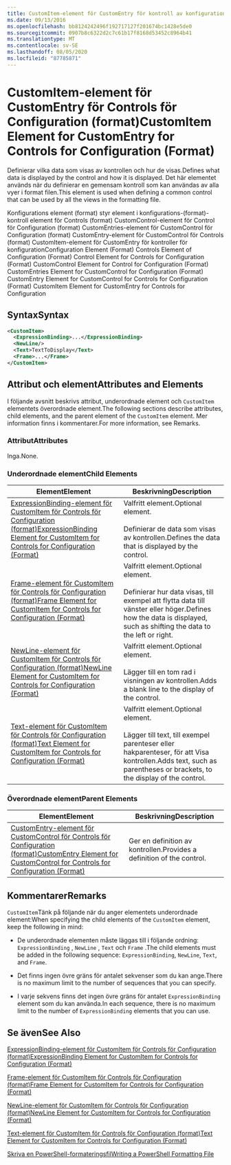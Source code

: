 ```yaml
---
title: CustomItem-element för CustomEntry för kontroll av konfiguration (format) | Microsoft Docs
ms.date: 09/13/2016
ms.openlocfilehash: bb8124242496f192717127f201674bc1428e5de0
ms.sourcegitcommit: 0907b8c6322d2c7c61b17f8168d53452c8964b41
ms.translationtype: MT
ms.contentlocale: sv-SE
ms.lasthandoff: 08/05/2020
ms.locfileid: "87785871"
---
```

# <a name="customitem-element-for-customentry-for-controls-for-configuration-format"></a><span data-ttu-id="bc2fa-102">CustomItem-element för CustomEntry för Controls för Configuration (format)</span><span class="sxs-lookup"><span data-stu-id="bc2fa-102">CustomItem Element for CustomEntry for Controls for Configuration (Format)</span></span>

<span data-ttu-id="bc2fa-103">Definierar vilka data som visas av kontrollen och hur de visas.</span><span class="sxs-lookup"><span data-stu-id="bc2fa-103">Defines what data is displayed by the control and how it is displayed.</span></span> <span data-ttu-id="bc2fa-104">Det här elementet används när du definierar en gemensam kontroll som kan användas av alla vyer i format filen.</span><span class="sxs-lookup"><span data-stu-id="bc2fa-104">This element is used when defining a common control that can be used by all the views in the formatting file.</span></span>

<span data-ttu-id="bc2fa-105">Konfigurations element (format) styr element i konfigurations-(format)-kontroll element för Controls (format) CustomControl-element för Control för Configuration (format) CustomEntries-element för CustomControl för Configuration (format) CustomEntry-element för CustomControl för Controls (format) CustomItem-element för CustomEntry för kontroller för konfiguration</span><span class="sxs-lookup"><span data-stu-id="bc2fa-105">Configuration Element (Format) Controls Element of Configuration (Format) Control Element for Controls for Configuration (Format) CustomControl Element for Control for Configuration (Format) CustomEntries Element for CustomControl for Configuration (Format) CustomEntry Element for CustomControl for Controls for Configuration (Format) CustomItem Element for CustomEntry for Controls for Configuration</span></span>

## <a name="syntax"></a><span data-ttu-id="bc2fa-106">Syntax</span><span class="sxs-lookup"><span data-stu-id="bc2fa-106">Syntax</span></span>

```xml
<CustomItem>
  <ExpressionBinding>...</ExpressionBinding>
  <NewLine/>
  <Text>TextToDisplay</Text>
  <Frame>...</Frame>
</CustomItem>
```

## <a name="attributes-and-elements"></a><span data-ttu-id="bc2fa-107">Attribut och element</span><span class="sxs-lookup"><span data-stu-id="bc2fa-107">Attributes and Elements</span></span>

<span data-ttu-id="bc2fa-108">I följande avsnitt beskrivs attribut, underordnade element och `CustomItem` elementets överordnade element.</span><span class="sxs-lookup"><span data-stu-id="bc2fa-108">The following sections describe attributes, child elements, and the parent element of the `CustomItem` element.</span></span> <span data-ttu-id="bc2fa-109">Mer information finns i kommentarer.</span><span class="sxs-lookup"><span data-stu-id="bc2fa-109">For more information, see Remarks.</span></span>

### <a name="attributes"></a><span data-ttu-id="bc2fa-110">Attribut</span><span class="sxs-lookup"><span data-stu-id="bc2fa-110">Attributes</span></span>

<span data-ttu-id="bc2fa-111">Inga.</span><span class="sxs-lookup"><span data-stu-id="bc2fa-111">None.</span></span>

### <a name="child-elements"></a><span data-ttu-id="bc2fa-112">Underordnade element</span><span class="sxs-lookup"><span data-stu-id="bc2fa-112">Child Elements</span></span>

|<span data-ttu-id="bc2fa-113">Element</span><span class="sxs-lookup"><span data-stu-id="bc2fa-113">Element</span></span>|<span data-ttu-id="bc2fa-114">Beskrivning</span><span class="sxs-lookup"><span data-stu-id="bc2fa-114">Description</span></span>|
|-------------|-----------------|
|[<span data-ttu-id="bc2fa-115">ExpressionBinding-element för CustomItem för Controls för Configuration (format)</span><span class="sxs-lookup"><span data-stu-id="bc2fa-115">ExpressionBinding Element for CustomItem for Controls for Configuration (Format)</span></span>](./expressionbinding-element-for-customitem-for-controls-for-configuration-format.md)|<span data-ttu-id="bc2fa-116">Valfritt element.</span><span class="sxs-lookup"><span data-stu-id="bc2fa-116">Optional element.</span></span><br /><br /> <span data-ttu-id="bc2fa-117">Definierar de data som visas av kontrollen.</span><span class="sxs-lookup"><span data-stu-id="bc2fa-117">Defines the data that is displayed by the control.</span></span>|
|[<span data-ttu-id="bc2fa-118">Frame-element för CustomItem för Controls för Configuration (format)</span><span class="sxs-lookup"><span data-stu-id="bc2fa-118">Frame Element for CustomItem for Controls for Configuration (Format)</span></span>](./frame-element-for-customitem-for-controls-for-configuration-format.md)|<span data-ttu-id="bc2fa-119">Valfritt element.</span><span class="sxs-lookup"><span data-stu-id="bc2fa-119">Optional element.</span></span><br /><br /> <span data-ttu-id="bc2fa-120">Definierar hur data visas, till exempel att flytta data till vänster eller höger.</span><span class="sxs-lookup"><span data-stu-id="bc2fa-120">Defines how the data is displayed, such as shifting the data to the left or right.</span></span>|
|[<span data-ttu-id="bc2fa-121">NewLine-element för CustomItem för Controls för Configuration (format)</span><span class="sxs-lookup"><span data-stu-id="bc2fa-121">NewLine Element for CustomItem for Controls for Configuration (Format)</span></span>](./newline-element-for-customitem-for-controls-for-configuration-format.md)|<span data-ttu-id="bc2fa-122">Valfritt element.</span><span class="sxs-lookup"><span data-stu-id="bc2fa-122">Optional element.</span></span><br /><br /> <span data-ttu-id="bc2fa-123">Lägger till en tom rad i visningen av kontrollen.</span><span class="sxs-lookup"><span data-stu-id="bc2fa-123">Adds a blank line to the display of the control.</span></span>|
|[<span data-ttu-id="bc2fa-124">Text-element för CustomItem för Controls för Configuration (format)</span><span class="sxs-lookup"><span data-stu-id="bc2fa-124">Text Element for CustomItem for Controls for Configuration (Format)</span></span>](./text-element-for-customitem-for-controls-for-configuration-format.md)|<span data-ttu-id="bc2fa-125">Valfritt element.</span><span class="sxs-lookup"><span data-stu-id="bc2fa-125">Optional element.</span></span><br /><br /> <span data-ttu-id="bc2fa-126">Lägger till text, till exempel parenteser eller hakparenteser, för att Visa kontrollen.</span><span class="sxs-lookup"><span data-stu-id="bc2fa-126">Adds text, such as parentheses or brackets, to the display of the control.</span></span>|

### <a name="parent-elements"></a><span data-ttu-id="bc2fa-127">Överordnade element</span><span class="sxs-lookup"><span data-stu-id="bc2fa-127">Parent Elements</span></span>

|<span data-ttu-id="bc2fa-128">Element</span><span class="sxs-lookup"><span data-stu-id="bc2fa-128">Element</span></span>|<span data-ttu-id="bc2fa-129">Beskrivning</span><span class="sxs-lookup"><span data-stu-id="bc2fa-129">Description</span></span>|
|-------------|-----------------|
|[<span data-ttu-id="bc2fa-130">CustomEntry-element för CustomControl för Controls för Configuration (format)</span><span class="sxs-lookup"><span data-stu-id="bc2fa-130">CustomEntry Element for CustomControl for Controls for Configuration (Format)</span></span>](./customentry-element-for-customcontrol-for-controls-for-configuration-format.md)|<span data-ttu-id="bc2fa-131">Ger en definition av kontrollen.</span><span class="sxs-lookup"><span data-stu-id="bc2fa-131">Provides a definition of the control.</span></span>|

## <a name="remarks"></a><span data-ttu-id="bc2fa-132">Kommentarer</span><span class="sxs-lookup"><span data-stu-id="bc2fa-132">Remarks</span></span>

<span data-ttu-id="bc2fa-133">`CustomItem`Tänk på följande när du anger elementets underordnade element:</span><span class="sxs-lookup"><span data-stu-id="bc2fa-133">When specifying the child elements of the `CustomItem` element, keep the following in mind:</span></span>

- <span data-ttu-id="bc2fa-134">De underordnade elementen måste läggas till i följande ordning: `ExpressionBinding` , `NewLine` , `Text` och `Frame` .</span><span class="sxs-lookup"><span data-stu-id="bc2fa-134">The child elements must be added in the following sequence: `ExpressionBinding`, `NewLine`, `Text`, and `Frame`.</span></span>

- <span data-ttu-id="bc2fa-135">Det finns ingen övre gräns för antalet sekvenser som du kan ange.</span><span class="sxs-lookup"><span data-stu-id="bc2fa-135">There is no maximum limit to the number of sequences that you can specify.</span></span>

- <span data-ttu-id="bc2fa-136">I varje sekvens finns det ingen övre gräns för antalet `ExpressionBinding` element som du kan använda.</span><span class="sxs-lookup"><span data-stu-id="bc2fa-136">In each sequence, there is no maximum limit to the number of `ExpressionBinding` elements that you can use.</span></span>

## <a name="see-also"></a><span data-ttu-id="bc2fa-137">Se även</span><span class="sxs-lookup"><span data-stu-id="bc2fa-137">See Also</span></span>

[<span data-ttu-id="bc2fa-138">ExpressionBinding-element för CustomItem för Controls för Configuration (format)</span><span class="sxs-lookup"><span data-stu-id="bc2fa-138">ExpressionBinding Element for CustomItem for Controls for Configuration (Format)</span></span>](./expressionbinding-element-for-customitem-for-controls-for-configuration-format.md)

[<span data-ttu-id="bc2fa-139">Frame-element för CustomItem för Controls för Configuration (format)</span><span class="sxs-lookup"><span data-stu-id="bc2fa-139">Frame Element for CustomItem for Controls for Configuration (Format)</span></span>](./frame-element-for-customitem-for-controls-for-configuration-format.md)

[<span data-ttu-id="bc2fa-140">NewLine-element för CustomItem för Controls för Configuration (format)</span><span class="sxs-lookup"><span data-stu-id="bc2fa-140">NewLine Element for CustomItem for Controls for Configuration (Format)</span></span>](./newline-element-for-customitem-for-controls-for-configuration-format.md)

[<span data-ttu-id="bc2fa-141">Text-element för CustomItem för Controls för Configuration (format)</span><span class="sxs-lookup"><span data-stu-id="bc2fa-141">Text Element for CustomItem for Controls for Configuration (Format)</span></span>](./text-element-for-customitem-for-controls-for-configuration-format.md)

[<span data-ttu-id="bc2fa-142">Skriva en PowerShell-formateringsfil</span><span class="sxs-lookup"><span data-stu-id="bc2fa-142">Writing a PowerShell Formatting File</span></span>](./writing-a-powershell-formatting-file.md)
